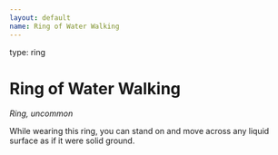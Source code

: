 ```yaml
---
layout: default
name: Ring of Water Walking
---
```

type: ring

# Ring of Water Walking 
_Ring, uncommon_ 

While wearing this ring, you can stand on and move across any liquid surface as if it were solid ground. 